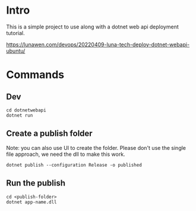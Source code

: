 ﻿# Intro

This is a simple project to use along with a dotnet web api deployment tutorial.

https://lunawen.com/devops/20220409-luna-tech-deploy-dotnet-webapi-ubuntu/

# Commands

## Dev

```shell
cd dotnetwebapi
dotnet run
```

## Create a publish folder

Note: you can also use UI to create the folder.
Please don't use the single file approach, we need the dll to make this work.

```shell
dotnet publish --configuration Release -o published
```

## Run the publish

```shell
cd <publish-folder>
dotnet app-name.dll
```
